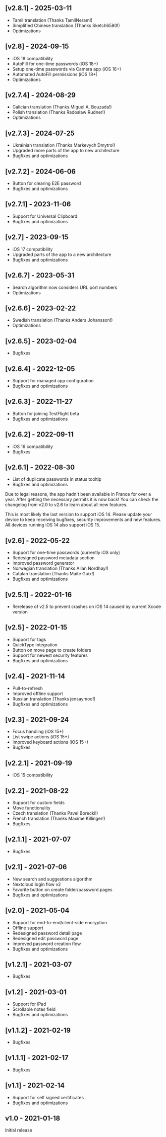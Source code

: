 ## [v2.8.1] - 2025-03-11
- Tamil translation (Thanks TamilNeram!)
- Simplified Chinese translation (Thanks Sketch6580!)
- Optimizations

## [v2.8] - 2024-09-15
- iOS 18 compatibility
- AutoFill for one-time passwords (iOS 18+)
- Setup one-time passwords via Camera app (iOS 16+)
- Automated AutoFill permissions (iOS 18+)
- Optimizations

## [v2.7.4] - 2024-08-29
- Galician translation (Thanks Miguel A. Bouzada!)
- Polish translation (Thanks Radosław Rudner!)
- Optimizations

## [v2.7.3] - 2024-07-25
- Ukrainian translation (Thanks Markevych Dmytro!)
- Upgraded more parts of the app to new architecture
- Bugfixes and optimizations

## [v2.7.2] - 2024-06-06
- Button for clearing E2E password
- Bugfixes and optimizations

## [v2.7.1] - 2023-11-06
- Support for Universal Clipboard
- Bugfixes and optimizations

## [v2.7] - 2023-09-15
- iOS 17 compatibility
- Upgraded parts of the app to a new architecture
- Bugfixes and optimizations

## [v2.6.7] - 2023-05-31
- Search algorithm now considers URL port numbers
- Optimizations

## [v2.6.6] - 2023-02-22
- Swedish translation (Thanks Anders Johansson!)
- Optimizations

## [v2.6.5] - 2023-02-04
- Bugfixes

## [v2.6.4] - 2022-12-05
- Support for managed app configuration
- Bugfixes and optimizations

## [v2.6.3] - 2022-11-27
- Button for joining TestFlight beta
- Bugfixes and optimizations

## [v2.6.2] - 2022-09-11
- iOS 16 compatibility
- Bugfixes

## [v2.6.1] - 2022-08-30
- List of duplicate passwords in status tooltip
- Bugfixes and optimizations

Due to legal reasons, the app hadn't been available in France for over a year. After getting the necessary permits it is now back! You can check the changelog from v2.0 to v2.6 to learn about all new features.

This is most likely the last version to support iOS 14. Please update your device to keep receiving bugfixes, security improvements and new features. All devices running iOS 14 also support iOS 15.

## [v2.6] - 2022-05-22
- Support for one-time passwords (currently iOS only)
- Redesigned password metadata section
- Improved password generator
- Norwegian translation (Thanks Allan Nordhøy!)
- Catalan translation (Thanks Maite Guix!)
- Bugfixes and optimizations

## [v2.5.1] - 2022-01-16
- Rerelease of v2.5 to prevent crashes on iOS 14 caused by current Xcode version

## [v2.5] - 2022-01-15
- Support for tags
- QuickType integration
- Button on move page to create folders
- Support for newest security features
- Bugfixes and optimizations

## [v2.4] - 2021-11-14
- Pull-to-refresh
- Improved offline support
- Russian translation (Thanks jensaymoo!)
- Bugfixes and optimizations

## [v2.3] - 2021-09-24
- Focus handling (iOS 15+)
- List swipe actions (iOS 15+)
- Improved keyboard actions (iOS 15+)
- Bugfixes

## [v2.2.1] - 2021-09-19
- iOS 15 compatibility

## [v2.2] - 2021-08-22
- Support for custom fields
- Move functionality
- Czech translation (Thanks Pavel Borecki!)
- French translation (Thanks Maxime Killinger!)
- Bugfixes

## [v2.1.1] - 2021-07-07
- Bugfixes

## [v2.1] - 2021-07-06
- New search and suggestions algorithm
- Nextcloud login flow v2
- Favorite button on create folder/password pages
- Bugfixes and optimizations

## [v2.0] - 2021-05-04
- Support for end-to-end/client-side encryption
- Offline support
- Redesigned password detail page
- Redesigned edit password page
- Improved password creation flow
- Bugfixes and optimizations

## [v1.2.1] - 2021-03-07
- Bugfixes

## [v1.2] - 2021-03-01
- Support for iPad
- Scrollable notes field
- Bugfixes and optimizations

## [v1.1.2] - 2021-02-19
- Bugfixes

## [v1.1.1] - 2021-02-17
- Bugfixes

## [v1.1] - 2021-02-14
- Support for self signed certificates
- Bugfixes and optimizations

## v1.0 - 2021-01-18
Initial release
